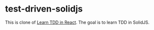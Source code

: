 # test-driven-solidjs

This is clone of [Learn TDD in React](https://learntdd.in/react). The goal is to learn TDD in SolidJS.